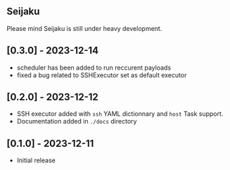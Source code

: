 ## Seijaku

Please mind Seijaku is still under heavy development.

## [0.3.0] - 2023-12-14

- scheduler has been added to run reccurent payloads
- fixed a bug related to SSHExecutor set as default executor

## [0.2.0] - 2023-12-12

- SSH executor added with `ssh` YAML dictionnary and `host` Task support.
- Documentation added in `./docs` directory

## [0.1.0] - 2023-12-11

- Initial release
